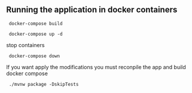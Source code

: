 ## Running the application in docker containers

```shell script
 docker-compose build
```

```shell script
 docker-compose up -d
```

stop containers

```shell script
 docker-compose down
```

If you want apply the modifications you must reconpile the app and build docker compose

```shell script
 ./mvnw package -DskipTests
```